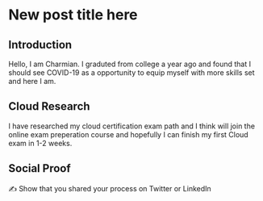 

# New post title here

## Introduction
Hello, I am Charmian. I graduted from college a year ago and found that I should see COVID-19 as a opportunity to equip myself with more skills set and here I am.

## Cloud Research

I have researched my cloud certification exam path and I think will join the online exam preperation course and hopefully I can finish my first Cloud exam in 1-2 weeks.


## Social Proof

✍️ Show that you shared your process on Twitter or LinkedIn

[](link)
